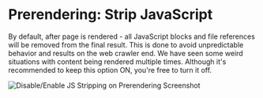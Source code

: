 Prerendering: Strip JavaScript
======

By default, after page is rendered - all JavaScript blocks and file references will be removed from the final result. This is done to avoid unpredictable behavior and results on the web crawler end. We have seen some weird situations with content being rendered multiple times. Although it's recommended to keep this option ON, you're free to turn it off.

![Disable/Enable JS Stripping on Prerendering Screenshot](https://github.com/VeliovGroup/ostrio/blob/master/docs/prerendering/prerendering-stripjs.png?raw=true)